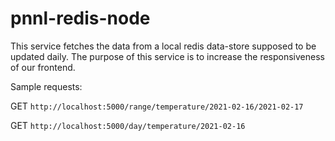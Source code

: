 # pnnl-redis-node

This service fetches the data from a local redis data-store supposed to be updated daily. The purpose of this service is to increase the responsiveness of our frontend.

Sample requests:

GET `http://localhost:5000/range/temperature/2021-02-16/2021-02-17`

GET `http://localhost:5000/day/temperature/2021-02-16`
